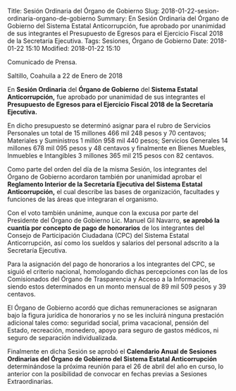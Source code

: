 Title: Sesión Ordinaria del Órgano de Gobierno
Slug: 2018-01-22-sesion-ordinaria-organo-de-gobierno
Summary: En Sesión Ordinaria del Órgano de Gobierno del Sistema Estatal Anticorrupción, fue aprobado por unanimidad de sus integrantes el Presupuesto de Egresos para el Ejercicio Fiscal 2018 de la Secretaría Ejecutiva.
Tags: Sesiones, Órgano de Gobierno
Date: 2018-01-22 15:10
Modified: 2018-01-22 15:10


Comunicado de Prensa.

Saltillo, Coahuila a 22 de Enero de 2018

En **Sesión Ordinaria** del **Órgano de Gobierno** del **Sistema
Estatal Anticorrupción,** fue aprobado por unanimidad de sus
integrantes el **Presupuesto de Egresos para el Ejercicio Fiscal 2018
de la Secretaría Ejecutiva.**

En dicho presupuesto se determinó asignar para el rubro de Servicios
Personales un total de 15 millones 466 mil 248 pesos y 70 centavos;
Materiales y Suministros 1 millón 958 mil 440 pesos; Servicios
Generales 14 millones 678 mil 095 pesos y 48 centavos y finalmente en
Bienes Muebles, Inmuebles e Intangibles 3 millones 365 mil 215 pesos
con 82 centavos.

Como parte del orden del día de la misma Sesión, los integrantes del
Órgano de Gobierno acordaron también por unanimidad aprobar el
**Reglamento Interior de la Secretaría Ejecutiva del Sistema Estatal
Anticorrupción,** el cual describe las bases de organización,
facultades y funciones de las áreas que integraran el organismo.

Con el voto también unánime, aunque con la excusa por parte del
Presidente del Órgano de Gobierno Lic. Manuel Gil Navarro, **se aprobó
la cuantía por concepto de pago de honorarios** de los integrantes del
Consejo de Participación Ciudadana (CPC) del Sistema Estatal
Anticorrupción, así como los sueldos y salarios del personal adscrito a
la Secretaría Ejecutiva.

Para la asignación del pago de honorarios a los integrantes del CPC, se
siguió el criterio nacional, homologando dichas percepciones con las de
los Comisionados del Órgano de Trasparencia y Acceso a la Información,
siendo estos determinados en un monto mensual de 89 mil 509 pesos y 39
centavos.

El Órgano de Gobierno acordó que dichas remuneraciones se asignaran
bajo la figura jurídica de honorarios y no se les incluirá ninguna
prestación adicional tales como: seguridad social, prima vacacional,
pensión del Estado, recreación, monedero, apoyo para seguro de gastos
médicos, ni seguro de separación individualizada.

Finalmente en dicha Sesión se aprobó el **Calendario Anual de Sesiones
Ordinarias del Órgano de Gobierno del Sistema Estatal Anticorrupción**
determinándose la próxima reunión para el 26 de abril del año en curso,
lo anterior con la posibilidad de convocar en fechas previas a Sesiones
Extraordinarias.
